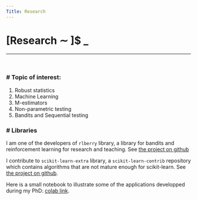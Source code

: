 ```yaml
---
Title: Research
---
```


# [Research ∼ ]$ _

---
&nbsp;

### \# Topic of interest:
1. Robust statistics
2. Machine Learning
3. M-estimators
4. Non-parametric testing
5. Bandits and Sequential testing

### \# Libraries

I am one of the developers of `rlberry` library, a library for bandits and reinforcement learning for research and teaching. See [the project on github](https://github.com/rlberry-py/rlberry)

I contribute to `scikit-learn-extra` library, a `scikit-learn-contrib` repository which contains algorithms that are not mature enough for scikit-learn. See [the project on github](https://github.com/scikit-learn-contrib/scikit-learn-extra).

Here is a small notebook to illustrate some of the applications developped during my PhD: [colab link](https://colab.research.google.com/drive/1yyGCgmif1EXBNLBgM0DaZvPLyHuJW8zf?usp=sharing).

